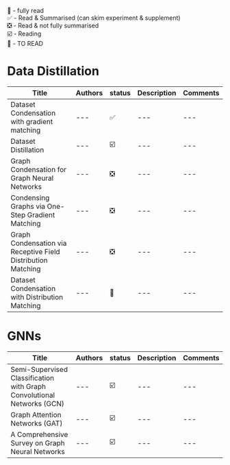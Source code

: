 💯 - fully read  
✅ - Read & Summarised (can skim experiment & supplement)  
❎ - Read & not fully summarised    
☑️ - Reading  
🔲 - TO READ

# Data Distillation

| Title | Authors | status | Description | Comments |
| --- | --- | --- |--- | --- |
| Dataset Condensation with gradient matching | --- | ✅ | --- | --- |
| Dataset Distillation | --- | ☑️ | --- | --- |
| Graph Condensation for Graph Neural Networks | --- | ❎ | --- | --- |
| Condensing Graphs via One-Step Gradient Matching |  --- | ❎ | --- | --- |
| Graph Condensation via Receptive Field Distribution Matching |  --- | ❎ | --- | --- |
| Dataset Condensation with Distribution Matching |  --- | 🔲 | --- | --- |

# GNNs

| Title | Authors | status | Description | Comments |
| --- | --- |--- | --- |--- | 
| Semi-Supervised Classification with Graph Convolutional Networks (GCN) | --- | ☑️ | --- |  --- |
| Graph Attention Networks (GAT) | --- | ☑️ | --- | --- |
| A Comprehensive Survey on Graph Neural Networks | --- | ☑️ | --- |  --- |